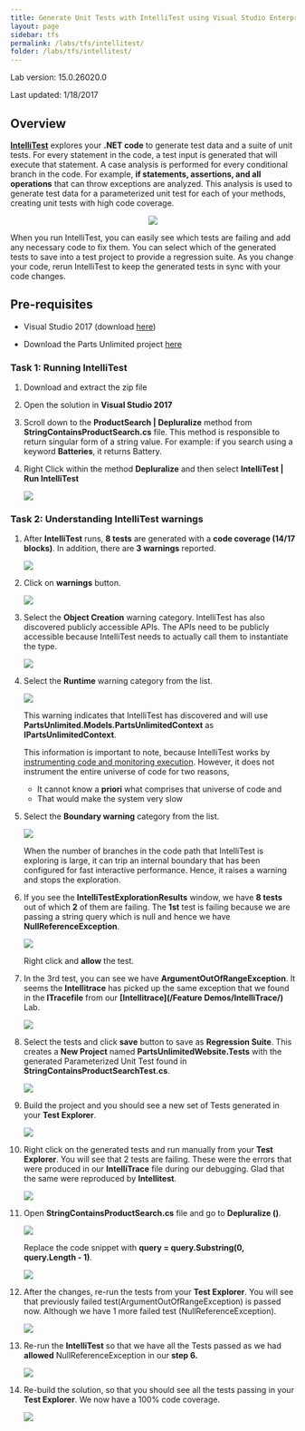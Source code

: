 ```yaml
---
title: Generate Unit Tests with IntelliTest using Visual Studio Enterprise 2017
layout: page    
sidebar: tfs
permalink: /labs/tfs/intellitest/
folder: /labs/tfs/intellitest/
---
```


Lab version: 15.0.26020.0

Last updated: 1/18/2017


## Overview

**[IntelliTest](https://msdn.microsoft.com/en-IN/library/dn823749.aspx)** explores your **.NET code** to generate test data and a suite of unit tests. For every statement in the code, a test input is generated that will execute that statement.
A case analysis is performed for every conditional branch in the code. For example, **if statements, assertions, and all operations** that can throw exceptions are analyzed. This 
analysis is used to generate test data for a parameterized unit test for each of your methods, creating unit tests with high code coverage.
<p align="center">
<img src="media/logo.png">
</p>

When you run IntelliTest, you can easily see which tests are failing and add any necessary code to fix them. You can select which of the generated tests to save into a test project to provide a regression suite. As you change your code, rerun IntelliTest to keep the generated tests in sync with your code changes.

## Pre-requisites

- Visual Studio 2017 (download [here](https://www.visualstudio.com/vs/visual-studio-2017-rc/))

- Download the Parts Unlimited project [here](https://github.com/Microsoft/PartsUnlimited/tree/aspnet45)


### Task 1: Running IntelliTest

1. Download and extract the zip file

2. Open the solution in **Visual Studio 2017**

3. Scroll down to the **ProductSearch \| Depluralize** method from **StringContainsProductSearch.cs** file. This method is responsible to return singular form of a string value. For example: if you search using a keyword **Batteries**, it returns Battery.

 
4. Right Click within the method **Depluralize** and then select **IntelliTest \| Run IntelliTest**

   <img src="media/1.png">


### Task 2: Understanding IntelliTest warnings

1. After **IntelliTest** runs, **8 tests** are generated with a **code coverage (14/17 blocks)**. In addition, there are **3 warnings** reported.

   <img src="media/2.png">

2. Click on **warnings** button.

   <img src="media/3.png">

3. Select the **Object Creation** warning category. IntelliTest has also discovered publicly accessible APIs. The APIs need to be publicly accessible because IntelliTest needs to actually call them to instantiate the type. 

   <img src="media/4.png">

4. Select the **Runtime** warning category from the list.

   <img src="media/5.png">

   This warning indicates that IntelliTest has discovered and will use **PartsUnlimited.Models.PartsUnlimitedContext** as **IPartsUnlimitedContext**.

   This information is important to note, because IntelliTest works by [instrumenting code and monitoring execution](https://blogs.msdn.microsoft.com/visualstudioalm/2014/12/11/smart-unit-tests-a-mental-model/). However, it does not instrument the entire universe of code for two reasons,
  
   - It cannot know a **priori** what comprises that universe of code and
   - That would make the system very slow

5. Select the **Boundary warning** category from the list.

   <img src="media/6.png">

   When the number of branches in the code path that IntelliTest is exploring is large, it can trip an internal boundary that has been  configured for fast interactive performance. Hence, it raises a warning and stops the exploration.


6. If you see the **IntelliTestExplorationResults** window, we have **8 tests** out of which **2** of them are failing. The **1st** test is failing because we are passing a string query which is null and hence we have **NullReferenceException**.
    
   <img src="media/7.png">

   Right click and **allow** the test.

7. In the 3rd test, you can see we have **ArgumentOutOfRangeException**. It seems the **Intellitrace**  has picked up the same exception that we found in the **ITracefile** from our **[Intellitrace](/Feature Demos/IntelliTrace/)** Lab.

   <img src="media/8.png"> 


8. Select the tests and click **save** button to save as **Regression Suite**. This creates a **New Project** named **PartsUnlimitedWebsite.Tests** with the generated Parameterized Unit Test found in **StringContainsProductSearchTest.cs**.

   <img src="media/9.png">

9. Build the project and you should see a new set of Tests generated in your **Test Explorer**.

   <img src="media/10.png"> 

10. Right click on the generated tests and run manually from your **Test Explorer**. You will see that 2 tests are failing. These were the errors that were produced in our **IntelliTrace** file during our debugging. Glad that the same were reproduced by **Intellitest**.

    <img src="media/11.png">

11. Open **StringContainsProductSearch.cs** file and go to **Depluralize ()**. 

    <img src="media/12.png">

    Replace the code snippet with **query = query.Substring(0, query.Length - 1)**.

    <img src="media/13.png"> 

12. After the changes, re-run the tests from your **Test Explorer**. You will see that previously failed test(ArgumentOutOfRangeException) is passed now. Although we have 1 more failed test (NullReferenceException).

    <img src="media/14.png">

13. Re-run the **IntelliTest** so that we have all the Tests passed as we had **allowed** NullReferenceException in our **step 6.**

    <img src="media/15.png">

14. Re-build the solution, so that you should see all the tests passing in your **Test Explorer**. We now have a 100% code coverage.

    <img src="media/16.png">
 




